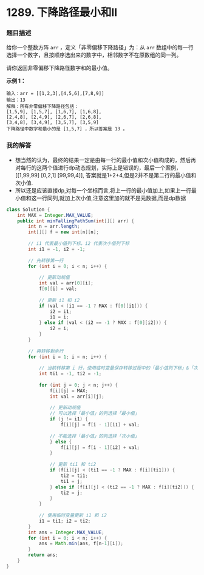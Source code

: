 # 1289. 下降路径最小和II

### 题目描述

给你一个整数方阵 `arr` ，定义「非零偏移下降路径」为：从 `arr` 数组中的每一行选择一个数字，且按顺序选出来的数字中，相邻数字不在原数组的同一列。

请你返回非零偏移下降路径数字和的最小值。

**示例 1：**

```
输入：arr = [[1,2,3],[4,5,6],[7,8,9]]
输出：13
解释：所有非零偏移下降路径包括：
[1,5,9], [1,5,7], [1,6,7], [1,6,8],
[2,4,8], [2,4,9], [2,6,7], [2,6,8],
[3,4,8], [3,4,9], [3,5,7], [3,5,9]
下降路径中数字和最小的是 [1,5,7] ，所以答案是 13 。
```

### 我的解答

- 想当然的认为，最终的结果一定是由每一行的最小值和次小值构成的，然后再对每行的这两个值进行dp动态规划，实际上是错误的，最后一个案例，[[1,99,99] [0,2,1] [99,99,4]], 答案就是1+2+4,但是2并不是第二行的最小值和次小值. 
- 所以还是应该直接dp,对每一个坐标而言,将上一行的最小值加上,如果上一行最小值和这一行同列,就加上次小值,注意这里加的就不是元数据,而是dp数据

```java
class Solution {
    int MAX = Integer.MAX_VALUE;
    public int minFallingPathSum(int[][] arr) {
        int n = arr.length;
        int[][] f = new int[n][n];
        
        // i1 代表最小值列下标，i2 代表次小值列下标
        int i1 = -1, i2 = -1;
        
        // 先转移第一行
        for (int i = 0; i < n; i++) {
        
            // 更新动规值
            int val = arr[0][i];
            f[0][i] = val;
            
            // 更新 i1 和 i2
            if (val < (i1 == -1 ? MAX : f[0][i1])) {
                i2 = i1;
                i1 = i;
            } else if (val < (i2 == -1 ? MAX : f[0][i2])) {
                i2 = i;
            }
        }
        
        // 再转移剩余行
        for (int i = 1; i < n; i++) {
        
            // 当前转移第 i 行，使用临时变量保存转移过程中的「最小值列下标」&「次小值列下标」
            int ti1 = -1, ti2 = -1;
            
            for (int j = 0; j < n; j++) {
                f[i][j] = MAX;
                int val = arr[i][j];
                
                // 更新动规值
                // 可以选择「最小值」的列选择「最小值」
                if (j != i1) {
                    f[i][j] = f[i - 1][i1] + val;
                    
                // 不能选择「最小值」的列选择「次小值」
                } else {
                    f[i][j] = f[i - 1][i2] + val;
                }
                
                // 更新 ti1 和 ti2
                if (f[i][j] < (ti1 == -1 ? MAX : f[i][ti1])) {
                    ti2 = ti1;
                    ti1 = j;
                } else if (f[i][j] < (ti2 == -1 ? MAX : f[i][ti2])) {
                    ti2 = j;
                }
            }
            
            // 使用临时变量更新 i1 和 i2
            i1 = ti1; i2 = ti2;
        }
        int ans = Integer.MAX_VALUE;
        for (int i = 0; i < n; i++) {
            ans = Math.min(ans, f[n-1][i]);
        }
        return ans;
    }
}
```

